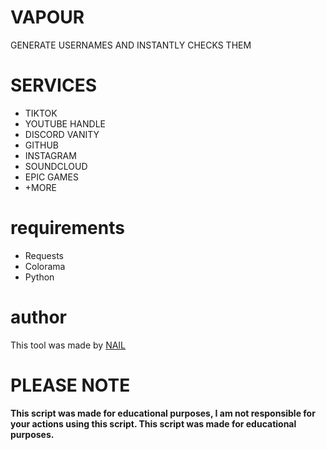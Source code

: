 # VAPOUR

GENERATE USERNAMES AND INSTANTLY CHECKS THEM

# SERVICES

* TIKTOK
* YOUTUBE HANDLE
* DISCORD VANITY
* GITHUB
* INSTAGRAM
* SOUNDCLOUD
* EPIC GAMES 
* +MORE

# requirements

* Requests
* Colorama
* Python

# author
This tool was made by [NAIL](http://NAIL.ML)	

# PLEASE NOTE

**This script was made for educational purposes, I am not responsible for your actions using this script. This script was made for educational purposes.**
